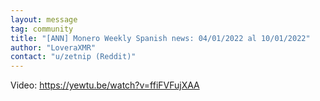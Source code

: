 ```yaml
---
layout: message
tag: community
title: "[ANN] Monero Weekly Spanish news: 04/01/2022 al 10/01/2022"
author: "LoveraXMR"	
contact: "u/zetnip (Reddit)"
---
```


Video: https://yewtu.be/watch?v=ffiFVFujXAA
